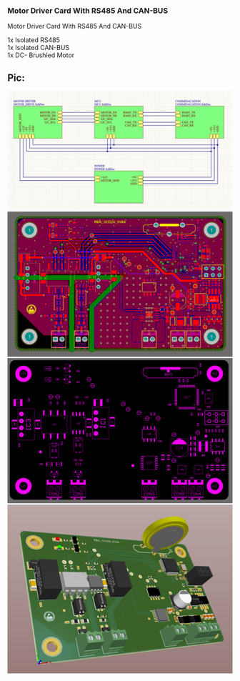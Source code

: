
### Motor Driver Card With RS485 And CAN-BUS

Motor Driver Card With RS485 And CAN-BUS

1x Isolated RS485  
1x Isolated CAN-BUS  
1x DC- Brushled Motor

### 

## Pic:

<img src="https://github.com/cemilkendir/12122024/blob/main/Photos/Photo01.PNG"  width="800px"/> 
<img src="https://github.com/cemilkendir/12122024/blob/main/Photos/Photo02.PNG"  width="800px"/> 
<img src="https://github.com/cemilkendir/12122024/blob/main/Photos/Photo03.PNG"  width="800px"/> 
<img src="https://github.com/cemilkendir/12122024/blob/main/Photos/Photo04.PNG"  width="800px"/>
